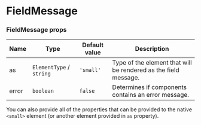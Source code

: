 # FieldMessage

<!-- STORY -->

### FieldMessage props

| Name  | Type                     | Default value | Description                                                     |
| ----- | ------------------------ | ------------- | --------------------------------------------------------------- |
| as    | `ElementType` / `string` | `'small'`     | Type of the element that will be rendered as the field message. |
| error | `boolean`                | `false`       | Determines if components contains an error message.             |

You can also provide all of the properties that can be provided to the native `<small>` element (or another element provided in `as` property).
